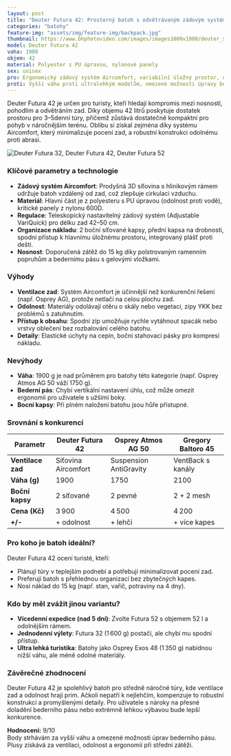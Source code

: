 ```yaml
---
layout: post
title: "Deuter Futura 42: Prostorný batoh s odvětrávaným zádovým systémem pro vícedenní túry"
categories: "batohy"
feature-img: "assets/img/feature-img/backpack.jpg"
thumbnail: https://www.bhphotovideo.com/images/images1000x1000/deuter_sport_34294_3370_futura_pro_42_backpack_1171759.jpg
model: Deuter Futura 42
vaha: 1900
objem: 42
material: Polyester s PU úpravou, nylonové panely
sex: unisex
pro: Ergonomický zádový systém Aircomfort, variabilní úložný prostor, odolné komponenty
proti: Vyšší váha proti ultralehkým modelům, omezené možnosti úpravy bederního pásu
---
```



Deuter Futura 42 je určen pro turisty, kteří hledají kompromis mezi nosností, pohodlím a odvětráním zad. Díky objemu 42 litrů poskytuje dostatek prostoru pro 3–5denní túry, přičemž zůstává dostatečně kompaktní pro pohyb v náročnějším terénu. Oblibu si získal zejména díky systému Aircomfort, který minimalizuje pocení zad, a robustní konstrukci odolnému proti abrasi.

![Deuter Futura 32, Deuter Futura 42, Deuter Futura 52](https://res.cloudinary.com/dvwv5cne3/image/fetch/w_auto,h_450,c_fill,g_auto,f_auto,q_auto/https://www.bhphotovideo.com/images/images1000x1000/deuter_sport_34294_3370_futura_pro_42_backpack_1171759.jpg)

### Klíčové parametry a technologie

- **Zádový systém Aircomfort**: Prodyšná 3D síťovina s hliníkovým rámem udržuje batoh vzdálený od zad, což zlepšuje cirkulaci vzduchu.
- **Materiál**: Hlavní část je z polyesteru s PU úpravou (odolnost proti vodě), kritické panely z nylonu 600D.
- **Regulace**: Teleskopický nastavitelný zádový systém (Adjustable VariQuick) pro délku zad 42–50 cm.
- **Organizace nákladu**: 2 boční síťované kapsy, přední kapsa na drobnosti, spodní přístup k hlavnímu úložnému prostoru, integrovaný plášť proti dešti.
- **Nosnost**: Doporučená zátěž do 15 kg díky polstrovaným ramenním popruhům a bedernímu pásu s gelovými vložkami.

### Výhody

- **Ventilace zad**: Systém Aircomfort je účinnější než konkurenční řešení (např. Osprey AG), protože netlačí na celou plochu zad.
- **Odolnost**: Materiály odolávají otěru o skály nebo vegetaci, zipy YKK bez problémů s zatuhnutím.
- **Přístup k obsahu**: Spodní zip umožňuje rychle vytáhnout spacák nebo vrstvy oblečení bez rozbalování celého batohu.
- **Detaily**: Elastické úchyty na cepín, boční stahovací pásky pro kompresi nákladu.

### Nevýhody

- **Váha**: 1900 g je nad průměrem pro batohy této kategorie (např. Osprey Atmos AG 50 váží 1750 g).
- **Bederní pás**: Chybí vertikální nastavení úhlu, což může omezit ergonomii pro uživatele s užšími boky.
- **Bocní kapsy**: Při plném naložení batohu jsou hůře přístupné.

### Srovnání s konkurencí

| Parametr          | Deuter Futura 42 | Osprey Atmos AG 50 | Gregory Baltoro 45 |
|-------------------|------------------|---------------------|---------------------|
| **Ventilace zad** | Síťovina Aircomfort | Suspension AntiGravity | VentBack s kanály |
| **Váha (g)**      | 1900             | 1750                | 2100               |
| **Boční kapsy**   | 2 síťované       | 2 pevné             | 2 + 2 mesh         |
| **Cena (Kč)**     | 3 900            | 4 500               | 4 200              |
| **\+/\-**         | \+ odolnost      | \+ lehčí            | \+ více kapes      |

### Pro koho je batoh ideální?

Deuter Futura 42 ocení turisté, kteří:

- Plánují túry v teplejším podnebí a potřebují minimalizovat pocení zad.
- Preferují batoh s přehlednou organizací bez zbytečných kapes.
- Nosí náklad do 15 kg (např. stan, vařič, potraviny na 4 dny).

### Kdo by měl zvážit jinou variantu?

- **Vícedenní expedice (nad 5 dní)**: Zvolte Futura 52 s objemem 52 l a odolnějším rámem.
- **Jednodenní výlety**: Futura 32 (1 600 g) postačí, ale chybí mu spodní přístup.
- **Ultra lehká turistika**: Batohy jako Osprey Exos 48 (1 350 g) nabídnou nižší váhu, ale méně odolné materiály.

### Závěrečné zhodnocení

Deuter Futura 42 je spolehlivý batoh pro středně náročné túry, kde ventilace zad a odolnost hrají prim. Ačkoli nepatří k nejlehčím, kompenzuje to robustní konstrukcí a promyšlenými detaily. Pro uživatele s nároky na přesné doladění bederního pásu nebo extrémně lehkou výbavou bude lepší konkurence.

**Hodnocení:** 9/10  
Body strhávám za vyšší váhu a omezené možnosti úprav bederního pásu. Plusy získává za ventilaci, odolnost a ergonomii při střední zátěži.